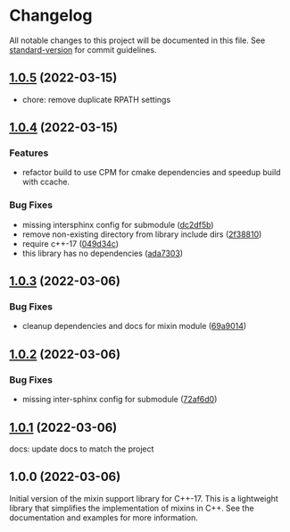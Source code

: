 # Changelog

All notable changes to this project will be documented in this file. See [standard-version](https://github.com/conventional-changelog/standard-version) for commit guidelines.

## [1.0.5](http://github.com/abdes/asap/compare/v1.0.4...v1.0.5) (2022-03-15)

- chore: remove duplicate RPATH settings

## [1.0.4](http://github.com/abdes/asap/compare/v1.0.3...v1.0.4) (2022-03-15)

### Features

- refactor build to use CPM for cmake dependencies and speedup build with ccache.

### Bug Fixes

- missing intersphinx config for submodule ([dc2df5b](http://github.com/abdes/asap/commit/dc2df5bf299d65789f0d3054ac049d9108e9d2b8))
- remove non-existing directory from library include dirs ([2f38810](http://github.com/abdes/asap/commit/2f38810813d6eb0b0a5059ecc3970314874815d9))
- require c++-17 ([049d34c](http://github.com/abdes/asap/commit/049d34c73a02b23ca9dc776465d6029e940f7b23))
- this library has no dependencies ([ada7303](http://github.com/abdes/asap/commit/ada730355b750514b04ac37190d5ab2f891db572))

## [1.0.3](http://github.com/abdes/asap/compare/v1.0.2...v1.0.3) (2022-03-06)

### Bug Fixes

- cleanup dependencies and docs for mixin module ([69a9014](http://github.com/abdes/asap/commit/69a90147a92114ac20d2c9913359aaec3963ffdb))

## [1.0.2](http://github.com/abdes/asap/compare/v1.0.1...v1.0.2) (2022-03-06)

### Bug Fixes

- missing inter-sphinx config for submodule ([72af6d0](http://github.com/abdes/asap/commit/72af6d0b7506678317fbaa22b36dbd109793fd3d))

## [1.0.1](http://github.com/abdes/asap/compare/v1.0.0...v1.0.1) (2022-03-06)

docs: update docs to match the project

## 1.0.0 (2022-03-06)

Initial version of the mixin support library for C++-17. This is a
lightweight library that simplifies the implementation of mixins in C++. See
the documentation and examples for more information.

